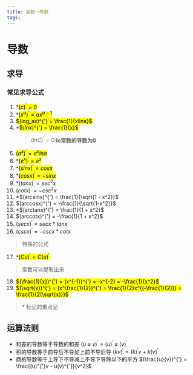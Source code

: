 ```yaml
---
title: 高数一导数
tags:
---
```

# 导数
## 求导
### 常见求导公式

1. *<mark>$(c)^{'} = 0$</mark>
2. *<mark>$(x^a)^{'} = ax^{a-1}$</mark>
3. <mark>$(log_ax)^{'} = \frac{1}{xlina}$</mark>
4. *<mark>$(lnx)^{'} = \frac{1}{x}$</mark>
   > $(lnC)^{'} = 0$ **ln常数的导数为0**
5. <mark>$(a^x)^{'} = a^xlna$</mark>
6. *<mark>$(e^x)^{'} = e^x$</mark>
7. *<mark>$(sinx)^{'} = cosx$</mark>
8. *<mark>$(cosx)^{'} = -sinx$</mark>
9.  \*$(tanx)^{'} = sec^2x$
10. $(cotx)^{'} = -csc^2x$
11. \*$(arcsinx)^{'} = \frac{1}{\sqrt{1 - x^2}}$
12. $(arccosx)^{'} = -\frac{1}{\sqrt{1-x^2}}$
13. \*$(arctanx)^{'} = \frac{1}{1 + x^2}$
14. $(arccotx)^{'} = -\frac{1}{1 + x^2}$
15. $(secx)^{'} = secx * tanx$
16. $(cscx)^{'} = -cscx * cotx$
> 特殊的公式
17. \*<mark>$(Cu)^{'} = C(u)^{'}$</mark>
   > 常数可以提取出来
18.  <mark>$(\frac{1}{x})^{'} = (x^{-1})^{'} = -x^{-2} = -\frac{1}{x^2}$</mark>
19.  <mark>$(\sqrt{x})^{'} = (x^\frac{1}{2})^{'} = \frac{1}{2}x^{(-\frac{1}{2})} = \frac{1}{2(\sqrt{x})}$</mark>
> \* 标记的重点记
## 运算法则
- 和差的导数等于导数的和差
  $(u \pm v)^{'} = (u)^{'} \pm (v)^{'}$ 
- 积的导数等于前导后不导加上前不导后导
  $(kv)^{'} = (k)^{'}v + k(v)^{'}$
- 商的导数等于上导下不导减上不导下导除以下的平方
  $(\frac{u}{v})^{'} = \frac{(u)^{'}v - u(v)^{'}}{v^2}$
